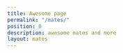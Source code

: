 ```yaml
---
title: Awesome page
permalink: "/mates/"
position: 0
description: awesome mates and more
layout: mates
---
```


